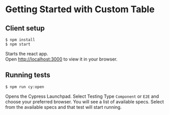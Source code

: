# Getting Started with Custom Table

## Client setup

```
$ npm install
$ npm start
```

Starts the react app.\
Open [http://localhost:3000](http://localhost:3000) to view it in your browser.

## Running tests

```
$ npm run cy:open
```

Opens the Cypress Launchpad. Select Testing Type `Component` or `E2E` and choose your preferred browser. You will see a list of available specs. Select from the available specs and that test will start running.
